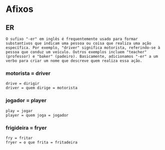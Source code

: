 # Afixos

## ER

    O sufixo "-er" em inglês é frequentemente usado para formar substantivos que indicam uma pessoa ou coisa que realiza uma ação específica. Por exemplo, "driver" significa motorista, referindo-se à pessoa que conduz um veículo. Outros exemplos incluem "teacher" (professor) e "baker" (padeiro). Basicamente, adicionamos "-er" a um verbo para criar um nome que descreve quem realiza essa ação.


### motorista = driver
    drive = dirigir
    driver = quem dirige = motorista

### jogador = player
    play = jogar
    player = quem joga = jogador

### frigideira = fryer
    fry = fritar
    fryer = o que frita = fritadeira

    
   


